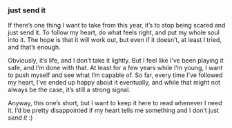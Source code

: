 ### just send it

If there’s one thing I want to take from this year, it’s to stop being scared and just send it. To follow my heart, do what feels right, and put my whole soul into it. The hope is that it will work out, but even if it doesn’t, at least I tried, and that’s enough.

Obviously, it’s life, and I don’t take it lightly. But I feel like I’ve been playing it safe, and I’m done with that. At least for a few years while I’m young, I want to push myself and see what I’m capable of. So far, every time I’ve followed my heart, I’ve ended up happy about it eventually, and while that might not always be the case, it’s still a strong signal.

Anyway, this one’s short, but I want to keep it here to read whenever I need it. I’d be pretty disappointed if my heart tells me something and I don’t just _send it_ :)
